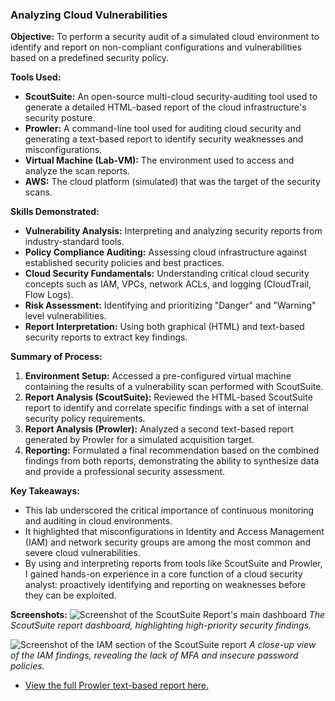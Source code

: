 ### Analyzing Cloud Vulnerabilities

**Objective:** To perform a security audit of a simulated cloud environment to identify and report on non-compliant configurations and vulnerabilities based on a predefined security policy.

**Tools Used:**
* **ScoutSuite:** An open-source multi-cloud security-auditing tool used to generate a detailed HTML-based report of the cloud infrastructure's security posture.
* **Prowler:** A command-line tool used for auditing cloud security and generating a text-based report to identify security weaknesses and misconfigurations.
* **Virtual Machine (Lab-VM):** The environment used to access and analyze the scan reports.
* **AWS:** The cloud platform (simulated) that was the target of the security scans.

**Skills Demonstrated:**
* **Vulnerability Analysis:** Interpreting and analyzing security reports from industry-standard tools.
* **Policy Compliance Auditing:** Assessing cloud infrastructure against established security policies and best practices.
* **Cloud Security Fundamentals:** Understanding critical cloud security concepts such as IAM, VPCs, network ACLs, and logging (CloudTrail, Flow Logs).
* **Risk Assessment:** Identifying and prioritizing "Danger" and "Warning" level vulnerabilities.
* **Report Interpretation:** Using both graphical (HTML) and text-based security reports to extract key findings.

**Summary of Process:**
1.  **Environment Setup:** Accessed a pre-configured virtual machine containing the results of a vulnerability scan performed with ScoutSuite.
2.  **Report Analysis (ScoutSuite):** Reviewed the HTML-based ScoutSuite report to identify and correlate specific findings with a set of internal security policy requirements.
3.  **Report Analysis (Prowler):** Analyzed a second text-based report generated by Prowler for a simulated acquisition target.
4.  **Reporting:** Formulated a final recommendation based on the combined findings from both reports, demonstrating the ability to synthesize data and provide a professional security assessment.

**Key Takeaways:**
* This lab underscored the critical importance of continuous monitoring and auditing in cloud environments.
* It highlighted that misconfigurations in Identity and Access Management (IAM) and network security groups are among the most common and severe cloud vulnerabilities.
* By using and interpreting reports from tools like ScoutSuite and Prowler, I gained hands-on experience in a core function of a cloud security analyst: proactively identifying and reporting on weaknesses before they can be exploited.

**Screenshots:**
![Screenshot of the ScoutSuite Report's main dashboard](https://i.imgur.com/IJCW6DD.png)
_The ScoutSuite report dashboard, highlighting high-priority security findings._

![Screenshot of the IAM section of the ScoutSuite report](https://i.imgur.com/Y9SDl0k.png)
_A close-up view of the IAM findings, revealing the lack of MFA and insecure password policies._

* [View the full Prowler text-based report here.](https://ramimac.github.io/sadcloud-reports/prowler-report/report.html)
